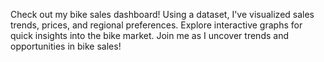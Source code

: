 Check out my bike sales dashboard! Using a dataset, I've visualized sales trends, prices, and regional preferences. Explore interactive graphs for quick insights into the bike market. Join me as I uncover trends and opportunities in bike sales!

